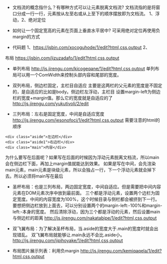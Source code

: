 - 文档流的概念指什么？有哪种方式可以让元素脱离文档流?
文档流指的是将窗口分成一行一行，元素按从左至右或从上至下的顺序摆放即为文档流。
1、浮动，2、绝对定位


- 如何让一个固定宽高的元素在页面上垂直水平居中?
可采用绝对定位再使用负margin的方式


- 代码题
1、https://jsbin.com/xocoguhode/1/edit?html,css,output
2、

布局
https://jsbin.com/jizuzadafo/1/edit?html,css,output

- 单列布局
http://js.jirengu.com/kicogeqane/1/edit?html,css,output
单列布局可以用一个ComWidth来控制头部内容和尾部的宽度。

- 双列布局，侧边栏固定，主栏目自适应
主要是这两栏的父元素的宽度是不固定的，是自适应的比如是body。侧边栏左浮动，主栏目
设置margin-left为侧边栏的宽度+margin值。那么它的宽度就是自适应的了
http://js.jirengu.com/yukutivoli/2/edit

- 三列布局：左右是固定宽度，中间是自适应宽度
http://js.jirengu.com/jesonofoci/1/edit?html,css,output
需要注意的html的顺序
```
<div class="aside">左边栏</div>
<div class="aside1">右边栏</div>
<div class="main">内容</div>
```
为什么要写在后面呢？如果写在后面的时候因为浮动元素脱离文档流，所以main会在侧边栏下面，再加上margin值就能达到效果。
如果是写在中间，会先渲染main元素，main元素是块级元素，所以会独占一行，下一个浮动元素就会掉下去。所以必须将main写在最后

- 圣杯布局：也是三列布局，两边固定宽度，中间自适应。但是需要把中间内容元素在DOM元素次序中放到最前面。
三个都是浮动元素，设置两个边栏为固定宽度。中间的内容宽度为100%，这个时候目录与侧栏都会被挤到下一行。要想把侧边栏放到上面去，可以分别设置两个的margin-left:-100%和margin-left:-本身的宽度。
然后清除浮动，因为三个都是浮动的元素，然后设置main与侧边栏的距离
http://js.jirengu.com/nakatabipe/1/edit?html,css,output

- 双飞翼布局：为了解决圣杯布局，当.aside的宽度大于.main的宽度时就会出现错乱。
双飞翼布局就能够让.main永远不会比.aside小。
http://js.jirengu.com/jipihoyake/1/edit?html,css,output

- 布局图片展示列表：利用负margin
http://js.jirengu.com/kemiqaqela/1/edit?html,css,output